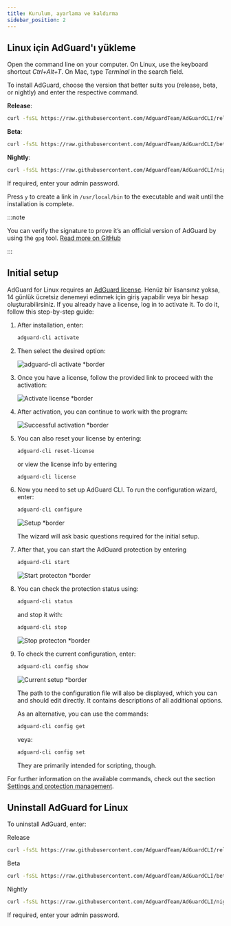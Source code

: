 ```yaml
---
title: Kurulum, ayarlama ve kaldırma
sidebar_position: 2
---
```


## Linux için AdGuard'ı yükleme

Open the command line on your computer. On Linux, use the keyboard shortcut _Ctrl+Alt+T_. On Mac, type _Terminal_ in the search field.

To install AdGuard, choose the version that better suits you (release, beta, or nightly) and enter the respective command.

**Release**:

```sh
curl -fsSL https://raw.githubusercontent.com/AdguardTeam/AdGuardCLI/release/install.sh | sh -s -- -v
```

**Beta**:

```sh
curl -fsSL https://raw.githubusercontent.com/AdguardTeam/AdGuardCLI/beta/install.sh | sh -s -- -v
```

**Nightly**:

```sh
curl -fsSL https://raw.githubusercontent.com/AdguardTeam/AdGuardCLI/nightly/install.sh | sh -s -- -v
```

If required, enter your admin password.

Press `y` to create a link in `/usr/local/bin` to the executable and wait until the installation is complete.

:::note

You can verify the signature to prove it’s an official version of AdGuard by using the `gpg` tool. [Read more on GitHub](https://github.com/AdguardTeam/AdGuardCLI?tab=readme-ov-file#verify-releases)

:::

## Initial setup

AdGuard for Linux requires an [AdGuard license](https://adguard.com/license.html). Henüz bir lisansınız yoksa, 14 günlük ücretsiz denemeyi edinmek için giriş yapabilir veya bir hesap oluşturabilirsiniz. If you already have a license, log in to activate it. To do it, follow this step-by-step guide:

1. After installation, enter:

   ```sh
   adguard-cli activate
   ```

2. Then select the desired option:

   ![adguard-cli activate \*border](https://cdn.adtidy.org/content/Kb/ad_blocker/linux/1activate.png)

3. Once you have a license, follow the provided link to proceed with the activation:

   ![Activate license \*border](https://cdn.adtidy.org/content/Kb/ad_blocker/linux/2activate_link.png)

4. After activation, you can continue to work with the program:

   ![Successful activation \*border](https://cdn.adtidy.org/content/Kb/ad_blocker/linux/3activate_success.png)

5. You can also reset your license by entering:

   ```sh
   adguard-cli reset-license
   ```

   or  view the license info by entering

   ```sh
   adguard-cli license
   ```

6. Now you need to set up AdGuard CLI. To run the configuration wizard, enter:

   ```sh
   adguard-cli configure
   ```

   ![Setup \*border](https://cdn.adtidy.org/content/Kb/ad_blocker/linux/4configure.png)

   The wizard will ask basic questions required for the initial setup.

7. After that, you can start the AdGuard protection by entering

   ```sh
   adguard-cli start
   ```

   ![Start protecton \*border](https://cdn.adtidy.org/content/Kb/ad_blocker/linux/5start.png)

8. You can check the protection status using:

   ```sh
   adguard-cli status
   ```

   and stop it with:

   ```sh
   adguard-cli stop
   ```

   ![Stop protecton \*border](https://cdn.adtidy.org/content/Kb/ad_blocker/linux/6status-stop.png)

9. To check the current configuration, enter:

   ```sh
   adguard-cli config show
   ```

   ![Current setup \*border](https://cdn.adtidy.org/content/Kb/ad_blocker/linux/7config_show.png)

   The path to the configuration file will also be displayed, which you can and should edit directly. It contains descriptions of all additional options.

   As an alternative, you can use the commands:

   ```sh
   adguard-cli config get
   ```

   veya:

   ```sh
   adguard-cli config set
   ```

   They are primarily intended for scripting, though.

For further information on the available commands, check out the section [Settings and protection management](https://adguard.com/kb/adguard-for-linux/settings/).

## Uninstall AdGuard for Linux

To uninstall AdGuard, enter:

Release

```sh
curl -fsSL https://raw.githubusercontent.com/AdguardTeam/AdGuardCLI/release/install.sh | sh -s -- -v -u
```

Beta

```sh
curl -fsSL https://raw.githubusercontent.com/AdguardTeam/AdGuardCLI/beta/install.sh | sh -s -- -v -u
```

Nightly

```sh
curl -fsSL https://raw.githubusercontent.com/AdguardTeam/AdGuardCLI/nightly/install.sh | sh -s -- -v -u
```

If required, enter your admin password.
